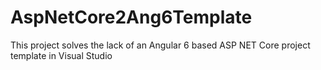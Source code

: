# AspNetCore2Ang6Template
This project solves the lack of an Angular 6 based ASP NET Core project template in Visual Studio
